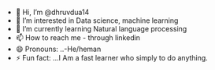 - 👋 Hi, I’m @dhruvdua14
- 👀 I’m interested in Data science, machine learning
- 🌱 I’m currently learning Natural language processing 
- 📫 How to reach me - through linkedin
-  😄 Pronouns: ..-He/heman
- ⚡ Fun fact: ...I Am a fast learner who simply to do anything.

<!---
dhruvdua14/dhruvdua14 is a ✨ special ✨ repository because its `README.md` (this file) appears on your GitHub profile.
You can click the Preview link to take a look at your changes.
--->
